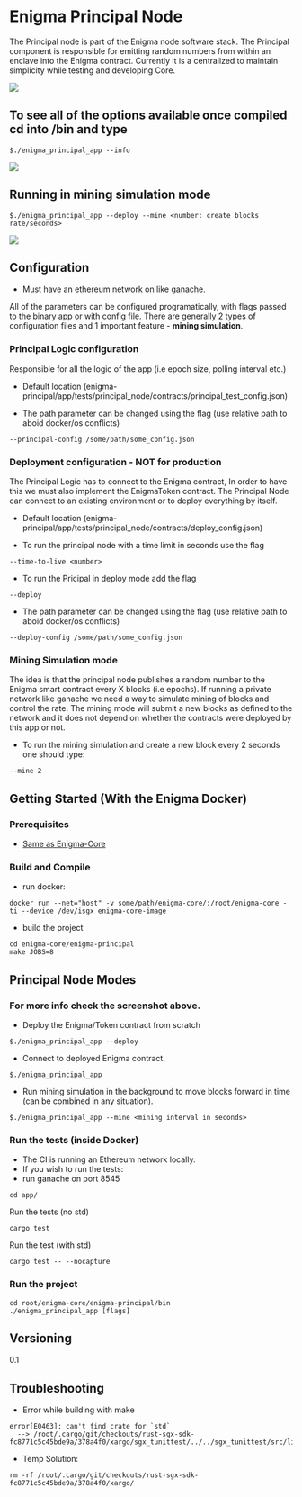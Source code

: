 # Enigma Principal Node

The Principal node is part of the Enigma node software stack. 
The Principal component  is responsible for emitting random numbers from within an enclave into the Enigma contract. 
Currently it is a centralized to maintain simplicity while testing and developing Core.

<img src="https://drone.enigma.co/api/badges/enigmampc/enigma-core/status.svg?branch=principal-node-isan" />

## To see all of the options available once compiled cd into /bin and type
```
$./enigma_principal_app --info
```
<img src="https://image.ibb.co/nOcLry/newinfo.png" />

## Running in mining simulation mode
```
$./enigma_principal_app --deploy --mine <number: create blocks rate/seconds>
```
<img src="https://image.ibb.co/hunpJd/mininig.png" />

## Configuration

* Must have an ethereum network on like ganache. 

All of the parameters can be configured programatically, with flags passed to the binary app or with config file. 
There are generally 2 types of configuration files and 1 important feature - **mining simulation**. 

### Principal Logic configuration 

Responsible for all the logic of the app (i.e epoch size, polling interval etc.)

* Default location (enigma-principal/app/tests/principal_node/contracts/principal_test_config.json)

* The path parameter can be changed using the flag (use relative path to aboid docker/os conflicts)

```
--principal-config /some/path/some_config.json
```
### Deployment configuration - NOT for production

The Principal Logic has to connect to the Enigma contract, In order to have this we must also implement the EnigmaToken contract.
The Principal Node can connect to an existing environment or to deploy everything by itself. 

* Default location (enigma-principal/app/tests/principal_node/contracts/deploy_config.json)

* To run the principal node with a time limit in seconds use the flag 

```
--time-to-live <number>
```

* To run the Pricipal in deploy mode add the flag 

```
--deploy
```

* The path parameter can be changed using the flag (use relative path to aboid docker/os conflicts)

```
--deploy-config /some/path/some_config.json
```

### Mining Simulation mode

The idea is that the principal node publishes a random number to the Enigma smart contract every X blocks (i.e epochs). 
If running a private network like ganache we need a way to simulate mining of blocks and control the rate. 
The mining mode will submit a new blocks as defined to the network and it does not depend on whether the contracts were deployed by this app or not. 

* To run the mining simulation and create a new block every 2 seconds one should type: 

``` 
--mine 2
```

## Getting Started (With the Enigma Docker)


### Prerequisites

* [Same as Enigma-Core](https://github.com/enigmampc/enigma-core/blob/master/README.md)

### Build and Compile 

* run docker:

```
docker run --net="host" -v some/path/enigma-core/:/root/enigma-core -ti --device /dev/isgx enigma-core-image
```

* build the project 

```
cd enigma-core/enigma-principal
make JOBS=8
```

## Principal Node Modes 

### For more info check the screenshot above.

* Deploy the Enigma/Token contract from scratch 
```
$./enigma_principal_app --deploy 
```
* Connect to deployed Enigma contract.
```
$./enigma_principal_app
```
* Run mining simulation in the background to move blocks forward in time (can be combined in any situation).
```
$./enigma_principal_app --mine <mining interval in seconds>
```
### Run the tests (inside Docker)

* The CI is running an Ethereum network locally.
* If you wish to run the tests:
* run ganache on port 8545 
  
```
cd app/
```
Run the tests (no std)
```
cargo test
```
Run the test (with std)
```
cargo test -- --nocapture
```

### Run the project

```
cd root/enigma-core/enigma-principal/bin
./enigma_principal_app [flags]
```

## Versioning

0.1

## Troubleshooting

* Error while building with make 
```
error[E0463]: can't find crate for `std`
  --> /root/.cargo/git/checkouts/rust-sgx-sdk-fc8771c5c45bde9a/378a4f0/xargo/sgx_tunittest/../../sgx_tunittest/src/lib.rs:88:1
```
* Temp Solution: 
```
rm -rf /root/.cargo/git/checkouts/rust-sgx-sdk-fc8771c5c45bde9a/378a4f0/xargo/
```


